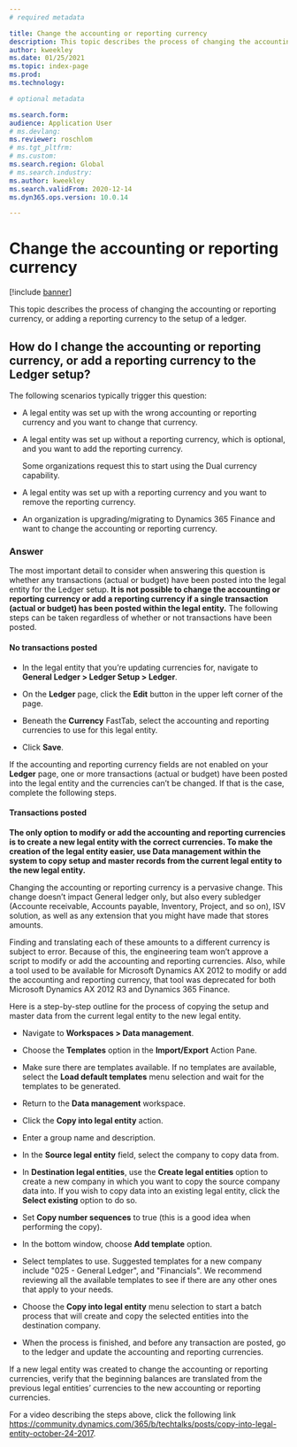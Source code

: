 ```yaml
---
# required metadata

title: Change the accounting or reporting currency 
description: This topic describes the process of changing the accounting or reporting currency, or adding a reporting currency to the setup of a ledger.
author: kweekley
ms.date: 01/25/2021
ms.topic: index-page
ms.prod: 
ms.technology: 

# optional metadata

ms.search.form: 
audience: Application User
# ms.devlang: 
ms.reviewer: roschlom
# ms.tgt_pltfrm: 
# ms.custom: 
ms.search.region: Global 
# ms.search.industry: 
ms.author: kweekley
ms.search.validFrom: 2020-12-14
ms.dyn365.ops.version: 10.0.14

---
```


# Change the accounting or reporting currency

[!include [banner](../includes/banner.md)]

This topic describes the process of changing the accounting or reporting currency, or adding a reporting currency to the setup of a ledger.

## How do I change the accounting or reporting currency, or add a reporting currency to the Ledger setup?

The following scenarios typically trigger this question:

- A legal entity was set up with the wrong accounting or reporting currency and you want to change that currency.

- A legal entity was set up without a reporting currency, which is optional, and you want to add the reporting currency.

  Some organizations request this to start using the Dual currency capability.

- A legal entity was set up with a reporting currency and you want to remove the reporting currency.

- An organization is upgrading/migrating to Dynamics 365 Finance and want to change the accounting or reporting currency.

### Answer

The most important detail to consider when answering this question is whether any transactions (actual or budget) have been posted into the legal entity for the Ledger setup. **It is not possible to change the accounting or reporting currency or add a reporting currency if a single transaction (actual or budget) has been posted within the legal entity.**  The following steps can be taken regardless of whether or not transactions have been posted. 

#### No transactions posted

- In the legal entity that you’re updating currencies for, navigate to **General Ledger > Ledger Setup > Ledger**.

- On the **Ledger** page, click the **Edit** button in the upper left corner of the page.

- Beneath the **Currency** FastTab, select the accounting and reporting currencies to use for this legal entity.

- Click **Save**.

If the accounting and reporting currency fields are not enabled on your **Ledger** page, one or more transactions (actual or budget) have been posted into the legal entity and the currencies can’t be changed. If that is the case, complete the following steps.

#### Transactions posted

**The only option to modify or add the accounting and reporting currencies is to create a new legal entity with the correct currencies. To make the creation of the legal entity easier, use Data management within the system to copy setup and master records from the current legal entity to the new legal entity.** 

Changing the accounting or reporting currency is a pervasive change. This change doesn’t impact General ledger only, but also every subledger (Accounte receivable, Accounts payable, Inventory, Project, and so on), ISV solution, as well as any extension that you might have made that stores amounts.   

Finding and translating each of these amounts to a different currency is subject to error. Because of this, the engineering team won’t approve a script to modify or add the accounting and reporting currencies.  Also, while a tool used to be available for Microsoft Dynamics AX 2012 to modify or add the accounting and reporting currency, that tool was deprecated for both Microsoft Dynamics AX 2012 R3 and Dynamics 365 Finance. 

Here is a step-by-step outline for the process of copying the setup and master data from the current legal entity to the new legal entity.

- Navigate to **Workspaces > Data management**.

- Choose the **Templates** option in the **Import/Export** Action Pane.

- Make sure there are templates available. If no templates are available, select the **Load default templates** menu selection and wait for the templates to be generated.

- Return to the **Data management** workspace.

- Click the **Copy into legal entity** action.

- Enter a group name and description.

- In the **Source legal entity** field, select the company to copy data from.

- In **Destination legal entities**, use the **Create legal entities** option to create a new company in which you want to copy the source company data into. If you wish to copy data into an existing legal entity, click the **Select existing** option to do so.

- Set **Copy number sequences** to true (this is a good idea when performing the copy).

- In the bottom window, choose **Add template** option. 

- Select templates to use. Suggested templates for a new company include "025 - General Ledger", and "Financials". We recommend reviewing all the available templates to see if there are any other ones that apply to your needs.

- Choose the **Copy into legal entity** menu selection to start a batch process that will create and copy the selected entities into the destination company.

- When the process is finished, and before any transaction are posted, go to the ledger and update the accounting and reporting currencies.

If a new legal entity was created to change the accounting or reporting currencies, verify that the beginning balances are translated from the previous legal entities’ currencies to the new accounting or reporting currencies.

For a video describing the steps above, click the following link https://community.dynamics.com/365/b/techtalks/posts/copy-into-legal-entity-october-24-2017.

